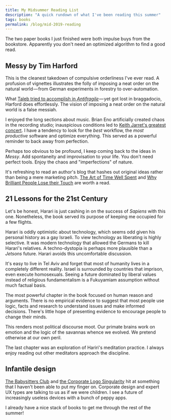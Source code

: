 ```yaml
---
title: My Midsummer Reading List 
description: "A quick rundown of what I've been reading this summer" 
tags: books
permalink: /blog/mid-2019-reading
--- 
```


The two paper books I just finished were both impulse buys from the bookstore. Apparently you don't need an optimized algorithm to find a good read. 

## Messy by Tim Harford 

This is the cleanest takedown of compulsive orderliness I've ever read. A profusion of vignettes illustrates the folly of imposing a neat order on the natural world&#x200A;—&#x200A;from German experiments in forestry to over-automation. 

What [Taleb tried to accomplish in *Antifragile*][tal]&#x200A;—&#x200A;yet got lost in braggadocio, Harford does effortlessly. The vision of imposing a neat order on the natural world is a false messiah. 

I enjoyed the long sections about music. Brian Eno artificially created chaos in the recording studio;  inauspicious conditions led to [Keith Jarret's greatest concert][kln]. I have a tendency to look for the *best* workflow, the *most productive* software and optimize everything. This served as a powerful reminder to back away from perfection. 

Perhaps too obvious to be profound, I keep coming back to the ideas in *Messy*. Add spontaneity and improvisation to your life. You don't need perfect tools. Enjoy the chaos and "imperfections" of nature. 

It's refreshing to read an author's blog that hashes out original ideas rather than being a mere marketing pitch. [The Art of Time Well Spent][tws] and [Why Brilliant People Lose their Touch][blt] are  worth a read. 

## 21 Lessons for the 21st Century

Let's be honest, Harari is just cashing in on the success of *Sapiens* with this one. Nonetheless, the book served its purpose of keeping me occupied for a few flights. 

Harari is oddly optimistic about technology, which seems odd given his personal history as a gay Israeli. To view technology as liberating is highly selective. It was modern technology that allowed the Germans to kill Harari's relatives. A techno-dystopia is perhaps more plausible than a *Jetsons* future. Harari avoids this uncomfortable discussion.  

It's easy to live in Tel Aviv and forget that most of humanity lives in a completely different reality. Israel is surrounded by countries that imprison, even execute homosexuals. Seeing a future dominated by liberal values instead of religious fundamentalism is a Fukuyamiam assumption without much factual basis. 

The most powerful chapter in the book focused on human reason and arguments. There is no empirical evidence to suggest that most people use logic, facts and research to understand issues and make informed decisions. There's little hope of presenting evidence to encourage people to change their minds. 

This renders most political discourse moot. Our primate brains work on emotion and the logic of the savannas whence we evolved. We pretend otherwise at our own peril. 

The last chapter was an exploration of Hariri's meditation practice. I always enjoy reading out other meditators approach the discipline. 

## Infantile design 

[The Babysitters Club][tbs] and [the Corporate Logo Singularity][cls] hit at something that I haven't been able to put my finger on. Corporate design and expert UX types are talking to us as if we were children. I see a future of increasingly useless devices with a bunch of peppy apps. 

I already have a nice stack of books to get me through the rest of the summer!

[tal]: /blog/antifragility-over-talebism "Antifragility Yes, Talab Not So Much"
[kln]: https://www.youtube.com/watch?v=T_IW1wLZhzE "The Köln Concert" 
[tws]: http://timharford.com/2019/05/the-art-of-time-well-spent/ "The Art of Time Well Spent" 
[blt]: http://timharford.com/2019/06/why-brilliant-people-lose-their-touch/ "Why Brilliant People Lose their Touch" 
[tbs]: https://reallifemag.com/the-babysitters-club/ "The Babysitters Club"
[cls]: https://thebaffler.com/latest/the-corporate-logo-singularity-hawley "The Corporate Logo Singularity"